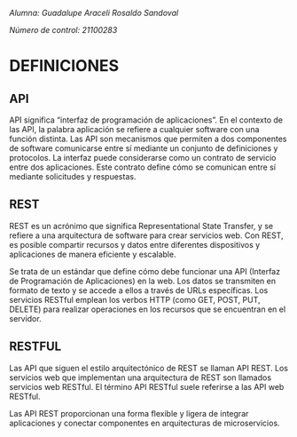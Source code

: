 *Alumna: Guadalupe Araceli Rosaldo Sandoval*

*Número de control: 21100283*

# DEFINICIONES

## API

API significa “interfaz de programación de aplicaciones”. En el contexto de las API, la palabra aplicación se refiere a cualquier software con una función distinta. Las API son mecanismos que permiten a dos componentes de software comunicarse entre sí mediante un conjunto de definiciones y protocolos. La interfaz puede considerarse como un contrato de servicio entre dos aplicaciones. Este contrato define cómo se comunican entre sí mediante solicitudes y respuestas.

## REST

REST es un acrónimo que significa Representational State Transfer, y se refiere a una arquitectura de software para crear servicios web. Con REST, es posible compartir recursos y datos entre diferentes dispositivos y aplicaciones de manera eficiente y escalable.

Se trata de un estándar que define cómo debe funcionar una API (Interfaz de Programación de Aplicaciones) en la web. Los datos se transmiten en formato de texto y se accede a ellos a través de URLs específicas. Los servicios RESTful emplean los verbos HTTP (como GET, POST, PUT, DELETE) para realizar operaciones en los recursos que se encuentran en el servidor.

## RESTFUL

Las API que siguen el estilo arquitectónico de REST se llaman API REST. Los servicios web que implementan una arquitectura de REST son llamados servicios web RESTful. El término API RESTful suele referirse a las API web RESTful. 

Las API REST proporcionan una forma flexible y ligera de integrar aplicaciones y conectar componentes en arquitecturas de microservicios.